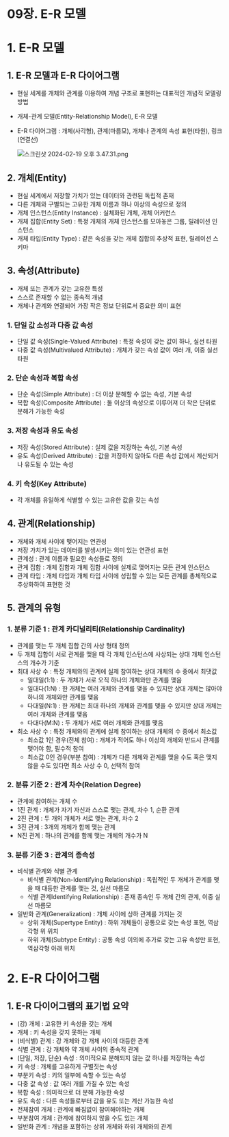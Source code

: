 # 09장. E-R 모델

# 1. E-R 모델

## 1. E-R 모델과 E-R 다이어그램

- 현실 세계를 개체와 관계를 이용하여 개념 구조로 표현하는 대표적인 개념적 모델링 방법
- 개체-관계 모델(Entity-Relationship Model), E-R 모델
- E-R 다이어그램 : 개체(사각형), 관계(마름모), 개체나 관계의 속성 표현(타원), 링크(연결선)

  ![스크린샷 2024-02-19 오후 3.47.31.png](https://prod-files-secure.s3.us-west-2.amazonaws.com/81ce352b-f505-4b7c-ba55-561d76267295/64e7e5d7-1c1f-46ad-8b31-9a7651802034/%E1%84%89%E1%85%B3%E1%84%8F%E1%85%B3%E1%84%85%E1%85%B5%E1%86%AB%E1%84%89%E1%85%A3%E1%86%BA_2024-02-19_%E1%84%8B%E1%85%A9%E1%84%92%E1%85%AE_3.47.31.png)


## 2. 개체(Entity)

- 현실 세계에서 저장할 가치가 있는 데이터와 관련된 독립적 존재
- 다른 개체와 구별되는 고유한 개체 이름과 하나 이상의 속성으로 정의
- 개체 인스턴스(Entity Instance) : 실체화된 개체, 개체 어커런스
- 개체 집합(Entity Set) : 특정 개체의 개체 인스턴스를 모아놓은 그룹, 릴레이션 인스턴스
- 개체 타입(Entity Type) : 같은 속성을 갖는 개체 집합의 추상적 표현, 릴레이션 스키마

## 3. 속성(Attribute)

- 개체 또는 관계가 갖는 고유한 특성
- 스스로 존재할 수 없는 종속적 개념
- 개체나 관계와 연결되어 가장 작은 정보 단위로서 중요한 의미 표현

### 1. 단일 값 소성과 다중 값 속성

- 단일 값 속성(Single-Valued Attribute) : 특정 속성이 갖는 값이 하나, 실선 타원
- 다중 값 속성(Multivalued Attribute) : 개체가 갖는 속성 값이 여러 개, 이중 실선 타원

### 2. 단순 속성과 복합 속성

- 단순 속성(Simple Attribute) : 더 이상 분해할 수 없는 속성, 기본 속성
- 복합 속성(Composite Attribute) : 둘 이상의 속성으로 이루어져 더 작은 단위로 분해가 가능한 속성

### 3. 저장 속성과 유도 속성

- 저장 속성(Stored Attribute) : 실제 값을 저장하는 속성, 기본 속성
- 유도 속성(Derived Attribute) : 값을 저장하지 않아도 다른 속성 값에서 계산되거나 유도될 수 있는 속성

### 4. 키 속성(Key Attribute)

- 각 개체를 유일하게 식별할 수 있는 고유한 값을 갖는 속성

## 4. 관계(Relationship)

- 개체와 개체 사이에 맺어지는 연관성
- 저장 가치가 있는 데이터를 발생시키는 의미 있는 연관성 표현
- 관계성 : 관계 이름과 필요한 속성들로 정의
- 관계 집합 : 개체 집합과 개체 집합 사이에 실제로 맺어지는 모든 관계 인스턴스
- 관계 타입 : 개체 타입과 개체 타입 사이에 성립할 수 있는 모든 관계를 총체적으로 추상화하여 표현한 것

## 5. 관계의 유형

### 1. 분류 기준 1 : 관계 카디널리티(Relationship Cardinality)

- 관계를 맺는 두 개체 집합 간의 사상 형태 정의
- 두 개체 집합이 서로 관계를 맺을 때 각 개체 인스턴스에 사상되는 상대 개체 인스턴스의 개수가 기준
- 최대 사상 수 : 특정 개체와의 관계에 실제 참여하는 상대 개체의 수 중에서 최댓값
    - 일대일(1:1) : 두 개체가 서로 오직 하나의 개체와만 관계를 맺음
    - 일대다(1:N) : 한 개체는 여러 개체와 관계를 맺을 수 있지만 상대 개체는 많아야 하나의 개체와만 관계를 맺음
    - 다대일(N:1) : 한 개체는 최대 하나의 개체와 관계를 맺을 수 있지만 상대 개체는 여러 개체와 관계를 맺음
    - 다대다(M:N) : 두 개체가 서로 여러 개체와 관계를 맺음
- 최소 사상 수 : 특정 개체와의 관계에 실제 참여하는 상대 개체의 수 중에서 최소값
    - 최소값 1인 경우(전체 참여) : 개체가 적어도 하나 이상의 개체와 반드시 관계를 맺어야 함, 필수적 참여
    - 최소값 0인 경우(부분 참여) : 개체가 다른 개체와 관계를 맺을 수도 혹은 맺지 않을 수도 있다면 최소 사상 수 0, 선택적 참여

### 2. 분류 기준 2 : 관계 차수(Relation Degree)

- 관계에 참여하는 개체 수
- 1진 관계 : 개체가 자기 자신과 스스로 맺는 관계, 차수 1, 순환 관계
- 2진 관계 : 두 개의 개체가 서로 맺는 관계, 차수 2
- 3진 관계 : 3개의 개체가 함께 맺는 관계
- N진 관계 : 하나의 관계를 함께 맺는 개체의 개수가 N

### 3. 분류 기준 3 : 관계의 종속성

- 비식별 관계와 식별 관계
    - 비식별 관계(Non-Identifying Relationship) : 독립적인 두 개체가 관계를 맺을 때 대등한 관계를 맺는 것, 실선 마름모
    - 식별 관계Identifying Relationship) : 존재 종속인 두 개체 간의 관계, 이중 실선 마름모
- 일반화 관계(Generalization) : 개체 사이에 상하 관계를 가지는 것
    - 상위 개체(Supertype Entity) : 하위 개체들이 공통으로 갖는 속성 표현, 역삼각형 위 위치
    - 하위 개체(Subtype Entity) : 공통 속성 이외에 추가로 갖는 고유 속성만 표현, 역삼각형 아래 위치

# 2. E-R 다이어그램

## 1. E-R 다이어그램의 표기법 요약

- (강) 개체 : 고유한 키 속성을 갖는 개체
- 개체 : 키 속성을 갖지 못하는 개체
- (비식별) 관계 : 강 개체와 강 개체 사이의 대등한 관계
- 식별 관계 : 강 개체와 약 개체 사이의 종속적 관계
- (단일, 저장, 단순) 속성 : 의미적으로 분해되지 않는 값 하나를 저장하는 속성
- 키 속성 : 개체를 고유하게 구별짓는 속성
- 부분키 속성 : 키의 일부에 속할 수 있는 속성
- 다중 값 속성 : 값 여러 개를 가질 수 있는 속성
- 복합 속성 : 의미적으로 더 분해 가능한 속성
- 유도 속성 : 다른 속성들로부터 값을 유도 또는 계산 가능한 속성
- 전체참여 개체 : 관계에 빠짐없이 참여해야하는 개체
- 부분참여 개체 : 관계에 참여하지 않을 수도 있는 개체
- 일반화 관계 : 개념을 포함하는 상위 개체와 하위 개체와의 관계